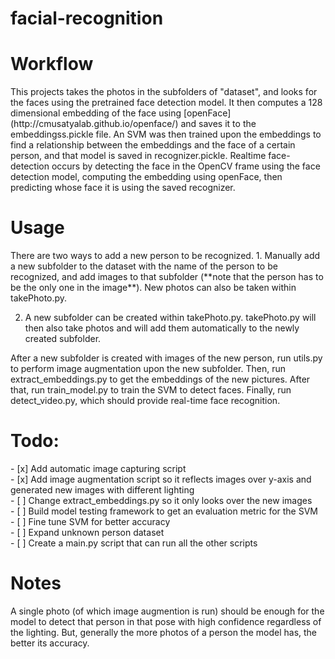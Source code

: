# facial-recognition
<h1> Workflow </h1> 
This projects takes the photos in the subfolders of "dataset", and looks for the faces using the pretrained face detection model. It then computes a 128 dimensional embedding of the face using [openFace](http://cmusatyalab.github.io/openface/)
and saves it to the embeddingss.pickle file. An SVM was then trained upon the embeddings to find a relationship between the embeddings and the face of a certain person, and that model is saved in recognizer.pickle. Realtime face-detection occurs
by detecting the face in the OpenCV frame using the face detection model, computing the embedding using openFace, then predicting whose face it is using the saved recognizer. 

<h1> Usage </h1> 
There are two ways to add a new person to be recognized.
1. Manually add a new subfolder to the dataset with the name of the person to be recognized, and add images to that subfolder (**note that the person has to be the only one in the image**). New photos can also be taken within takePhoto.py.

2. A new subfolder can be created within takePhoto.py. takePhoto.py will then also take photos and will add them automatically to the newly created subfolder. 

After a new subfolder is created with images of the new person, run utils.py to perform image augmentation upon the new subfolder. Then, run extract_embeddings.py to get the embeddings of the new pictures. After that, run train_model.py to train the SVM to detect faces. Finally, run detect_video.py, which should provide real-time face recognition. 

<h1> Todo: </h1>
- [x] Add automatic image capturing script <br>
 - [x] Add image augmentation script so it reflects images over y-axis and generated new images with different lighting <br>
 - [ ] Change extract_embeddings.py so it only looks over the new images <br>
 - [ ] Build model testing framework to get an evaluation metric for the SVM <br>
 - [ ] Fine tune SVM for better accuracy <br>
 - [ ] Expand unknown person dataset <br>
 - [ ] Create a main.py script that can run all the other scripts
 
 <h1> Notes </h1>
A single photo (of which image augmention is run) should be enough for the model to detect that person in that pose with high confidence regardless of the lighting. But, generally the more photos of a person the model has, the better its accuracy. 
 
    

